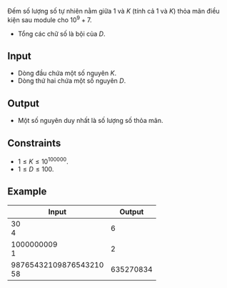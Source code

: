 Đếm số lượng số tự nhiên nằm giữa $1$ và $K$ (tính cả $1$ và $K$) thỏa mãn điều kiện sau module cho $10^9+7$.

- Tổng các chữ số là bội của $D$.

## Input

- Dòng đầu chứa một số nguyên $K$.
- Dòng thứ hai chứa một số nguyên $D$.

## Output

- Một số nguyên duy nhất là số lượng số thỏa mãn.

## Constraints

- $1 \le K \le 10^{100000}$.
- $1 \le D \le 100$.

## Example

| Input                      | Output    |
| -------------------------- | --------- |
| 30<br>4                    | 6         |
| 1000000009<br>1            | 2         |
| 98765432109876543210<br>58 | 635270834 |
